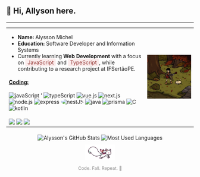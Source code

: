 <h2 align="left">🍂 Hi, Allyson here.</h2>

---

<table style="margin: 0 auto; max-width: 100%;">
  <tr>
    <td>
      <ul>
        <li><strong>Name:</strong> Alysson Michel</li>
        <li><strong>Education:</strong> Software Developer and Information Systems</li>
        <li>Currently learning <strong>Web Development</strong> with a focus on <span style="background-color: #fbecec; padding: 2px 6px; border-radius: 4px; color: #923331;">JavaScript</span> and
          <span style="background-color: #fbecec; padding: 2px 6px; border-radius: 4px; color: #923331;">TypeScript</span>, while contributing to a research project at IFSertãoPE.</li>
      </ul>
      <h4>
        <ins>Coding:</ins>
      </h4>
      <p>
        <img src="https://cdn.jsdelivr.net/gh/devicons/devicon/icons/javascript/javascript-original.svg" width="28" title="javaScript" />
  '     <img src="https://cdn.jsdelivr.net/gh/devicons/devicon/icons/typescript/typescript-original.svg" width="28" title="typeScript" />
        <img src="https://cdn.jsdelivr.net/gh/devicons/devicon/icons/vuejs/vuejs-original.svg" width="28" title="vue.js" />
        <img src="https://cdn.jsdelivr.net/gh/devicons/devicon/icons/nextjs/nextjs-line.svg" width="28" title="next.js" />
        <img src="https://cdn.jsdelivr.net/gh/devicons/devicon/icons/nodejs/nodejs-original.svg" width="28" title="node.js" />
        <img src="https://cdn.jsdelivr.net/gh/devicons/devicon/icons/express/express-original.svg" width="28" title="express" />
        <img src="https://nestjs.com/img/logo-small.svg" width="28" style="background-color: white; border-radius: 50%;" title="nestJS" />
        <img src="https://cdn.jsdelivr.net/gh/devicons/devicon/icons/java/java-original.svg" width="28" title="java" />
        <img src="https://cdn.jsdelivr.net/gh/devicons/devicon/icons/prisma/prisma-original.svg" width="28" title="prisma" />
        <img src="https://cdn.jsdelivr.net/gh/devicons/devicon/icons/c/c-original.svg" width="28" title="C" />
        <img src="https://cdn.jsdelivr.net/gh/devicons/devicon/icons/kotlin/kotlin-original.svg" width="28" title="kotlin" />
      </p>
      <div align="left" style="margin-top: 20px;">
        <a href="mailto:alyssonmichel20@gmail.com" target="_blank"><img src="https://img.shields.io/badge/Gmail-923331?style=for-the-badge&logo=gmail&logoColor=white"></a>
        <a href="https://www.linkedin.com/in/alysson-michel-50a227273/" target="_blank"><img src="https://img.shields.io/badge/LinkedIn-923331?style=for-the-badge&logo=linkedin&logoColor=white"></a>
        <a href="https://discordapp.com/users/1138351681902493756" target="_blank"><img src="https://img.shields.io/badge/Discord-923331?style=for-the-badge&logo=discord&logoColor=white"></a>
      </div>
    </td>
    <td>
      <img src="images/pinimg.jpg" alt="images" style="width: 100%; max-width: 400px;">
    </td>
  </tr>
</table>

<div align="center" style="margin-top: 20px;">
  <img height="180em" src="https://github-readme-stats.vercel.app/api?username=ailyson&show_icons=true&title_color=923331&icon_color=923331&text_color=ffffff&bg_color=0d1117&locale=en&include_all_commits=true" alt="Alysson's GitHub Stats"/>
  <img height="180em" src="https://github-readme-stats.vercel.app/api/top-langs?username=ailyson&show_icons=true&title_color=923331&text_color=ffffff&bg_color=0d1117&locale=en&layout=compact" alt="Most Used Languages"/>
</div>
<div align="center" style="margin-top: 10px;">
  <img src="images/kyubey.gif" width="80" alt="Coding GIF">
  <p style="font-size: 12px; color: #888;">Code. Fall. Repeat. 🍁</p>
</div>